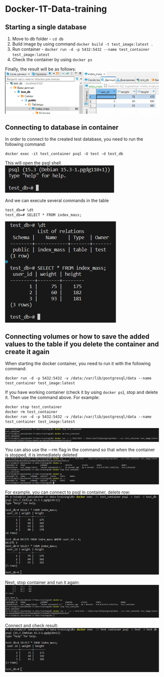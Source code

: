 # Docker-1T-Data-training

## Starting a single database
1. Move to db folder - `cd db`
2. Build image by using command `docker build -t test_image:latest .`
3. Run container - `docker run -d -p 5432:5432 --name test_container test_image:latest`
4. Check the container by using `docker ps`

Finally, the result will be as follows:\
![Worked postgres](img/worked_postgres.png)

## Connecting to database in container
In order to connect to the created test database, you need to run the following command:
```
docker exec -it test_container psql -U test -d test_db
```
This will open the psql shell\
![psql shell](img/psql_shell.png)

And we can execute several commands in the table
```
test_db=# \dt
test_db=# SELECT * FROM index_mass;
```
![Database checking](img/database_checking.png)

## Connecting volumes or how to save the added values to the table if you delete the container and create it again ##
When starting the docker container, you need to run it with the following command:
```
docker run -d -p 5432:5432 -v /data:/var/lib/postgresql/data --name test_container test_image:latest
```
If you have working container (check it by using `docker ps`), stop and delete it. Then use the command above.
For example:
```
docker stop test_container
docker rm test_container
docker run -d -p 5432:5432 -v /data:/var/lib/postgresql/data --name test_container test_image:latest
```
![Stop, delete and run](img/stop_delete_and_run.png)

You can also use the --rm flag in the command so that when the container is stopped, it is immediately deleted\
![Using --rm flag](img/Using_rm_flag.png)

For example, you can connect to psql in container, delete row:\
![Deleting row](img/deleting_row.png)

Next, stop container and run it again:\
![Stop and run](img/delete_and_run_again.png)

Connect and check result:\
![Adding volume result](img/adding_volume_result.png)
